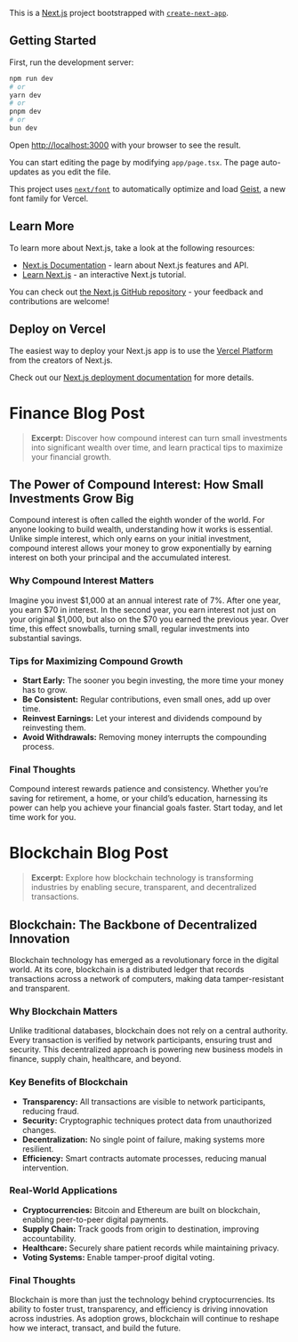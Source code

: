 This is a [Next.js](https://nextjs.org) project bootstrapped with [`create-next-app`](https://nextjs.org/docs/app/api-reference/cli/create-next-app).

## Getting Started

First, run the development server:

```bash
npm run dev
# or
yarn dev
# or
pnpm dev
# or
bun dev
```

Open [http://localhost:3000](http://localhost:3000) with your browser to see the result.

You can start editing the page by modifying `app/page.tsx`. The page auto-updates as you edit the file.

This project uses [`next/font`](https://nextjs.org/docs/app/building-your-application/optimizing/fonts) to automatically optimize and load [Geist](https://vercel.com/font), a new font family for Vercel.

## Learn More

To learn more about Next.js, take a look at the following resources:

- [Next.js Documentation](https://nextjs.org/docs) - learn about Next.js features and API.
- [Learn Next.js](https://nextjs.org/learn) - an interactive Next.js tutorial.

You can check out [the Next.js GitHub repository](https://github.com/vercel/next.js) - your feedback and contributions are welcome!

## Deploy on Vercel

The easiest way to deploy your Next.js app is to use the [Vercel Platform](https://vercel.com/new?utm_medium=default-template&filter=next.js&utm_source=create-next-app&utm_campaign=create-next-app-readme) from the creators of Next.js.

Check out our [Next.js deployment documentation](https://nextjs.org/docs/app/building-your-application/deploying) for more details.

# Finance Blog Post

> **Excerpt:** Discover how compound interest can turn small investments into significant wealth over time, and learn practical tips to maximize your financial growth.

## The Power of Compound Interest: How Small Investments Grow Big

Compound interest is often called the eighth wonder of the world. For anyone looking to build wealth, understanding how it works is essential. Unlike simple interest, which only earns on your initial investment, compound interest allows your money to grow exponentially by earning interest on both your principal and the accumulated interest.

### Why Compound Interest Matters

Imagine you invest $1,000 at an annual interest rate of 7%. After one year, you earn $70 in interest. In the second year, you earn interest not just on your original $1,000, but also on the $70 you earned the previous year. Over time, this effect snowballs, turning small, regular investments into substantial savings.

### Tips for Maximizing Compound Growth

- **Start Early:** The sooner you begin investing, the more time your money has to grow.
- **Be Consistent:** Regular contributions, even small ones, add up over time.
- **Reinvest Earnings:** Let your interest and dividends compound by reinvesting them.
- **Avoid Withdrawals:** Removing money interrupts the compounding process.

### Final Thoughts

Compound interest rewards patience and consistency. Whether you’re saving for retirement, a home, or your child’s education, harnessing its power can help you achieve your financial goals faster. Start today, and let time work for you.

# Blockchain Blog Post

> **Excerpt:** Explore how blockchain technology is transforming industries by enabling secure, transparent, and decentralized transactions.

## Blockchain: The Backbone of Decentralized Innovation

Blockchain technology has emerged as a revolutionary force in the digital world. At its core, blockchain is a distributed ledger that records transactions across a network of computers, making data tamper-resistant and transparent.

### Why Blockchain Matters

Unlike traditional databases, blockchain does not rely on a central authority. Every transaction is verified by network participants, ensuring trust and security. This decentralized approach is powering new business models in finance, supply chain, healthcare, and beyond.

### Key Benefits of Blockchain

- **Transparency:** All transactions are visible to network participants, reducing fraud.
- **Security:** Cryptographic techniques protect data from unauthorized changes.
- **Decentralization:** No single point of failure, making systems more resilient.
- **Efficiency:** Smart contracts automate processes, reducing manual intervention.

### Real-World Applications

- **Cryptocurrencies:** Bitcoin and Ethereum are built on blockchain, enabling peer-to-peer digital payments.
- **Supply Chain:** Track goods from origin to destination, improving accountability.
- **Healthcare:** Securely share patient records while maintaining privacy.
- **Voting Systems:** Enable tamper-proof digital voting.

### Final Thoughts

Blockchain is more than just the technology behind cryptocurrencies. Its ability to foster trust, transparency, and efficiency is driving innovation across industries. As adoption grows, blockchain will continue to reshape how we interact, transact, and build the future.
